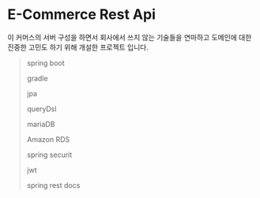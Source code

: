  E-Commerce Rest Api
 ===========

이 커머스의 서버 구성을 하면서 회사에서 쓰지 않는 기술들을 연마하고 도메인에 대한 진중한 고민도 하기 위해 개설한 프로젝트 입니다.

 
 > spring boot
 > 
 > gradle
 > 
 > jpa
 > 
 > queryDsl
 > 
 > mariaDB
 > 
 > Amazon RDS
 > 
 > spring securit
 > 
 > jwt
 > 
 > spring rest docs
